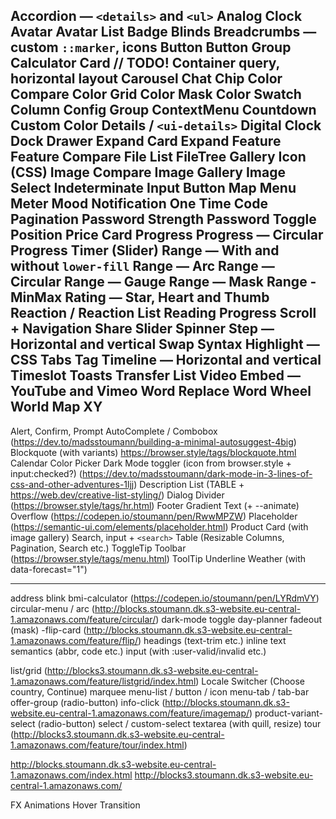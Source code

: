 Accordion — `<details>` and `<ul>`
Analog Clock
Avatar
Avatar List
Badge
Blinds
Breadcrumbs — custom `::marker`, icons
Button
Button Group
Calculator
Card // TODO! Container query, horizontal layout
Carousel
Chat
Chip
Color Compare
Color Grid
Color Mask
Color Swatch
Column
Config Group
ContextMenu
Countdown
Custom Color
Details / `<ui-details>`
Digital Clock
Dock
Drawer
Expand Card
Expand Feature
Feature Compare
File List
FileTree
Gallery
Icon (CSS)
Image Compare
Image Gallery
Image Select
Indeterminate
Input Button
Map
Menu
Meter
Mood
Notification
One Time Code
Pagination
Password Strength
Password Toggle
Position
Price Card
Progress
Progress — Circular
Progress Timer (Slider)
Range — With and without `lower-fill`
Range — Arc
Range — Circular
Range — Gauge
Range — Mask
Range - MinMax
Rating — Star, Heart and Thumb
Reaction / Reaction List
Reading Progress
Scroll + Navigation
Share
Slider
Spinner
Step — Horizontal and vertical
Swap
Syntax Highlight — CSS
Tabs
Tag
Timeline — Horizontal and vertical
Timeslot
Toasts
Transfer List
Video Embed — YouTube and Vimeo
Word Replace
Word Wheel
World Map
XY
---
Alert, Confirm, Prompt
AutoComplete / Combobox (https://dev.to/madsstoumann/building-a-minimal-autosuggest-4big)
Blockquote (with variants) https://browser.style/tags/blockquote.html
Calendar
Color Picker
Dark Mode toggler (icon from browser.style + input:checked?) (https://dev.to/madsstoumann/dark-mode-in-3-lines-of-css-and-other-adventures-1ljj)
Description List (TABLE + https://web.dev/creative-list-styling/)
Dialog
Divider (https://browser.style/tags/hr.html)
Footer
Gradient Text (+ --animate)
Overflow (https://codepen.io/stoumann/pen/RwwMPZW)
Placeholder (https://semantic-ui.com/elements/placeholder.html)
Product Card (with image gallery)
Search, input + `<search>`
Table (Resizable Columns, Pagination, Search etc.)
ToggleTip
Toolbar (https://browser.style/tags/menu.html)
ToolTip
Underline
Weather (with data-forecast="1")

---


address
blink
bmi-calculator (https://codepen.io/stoumann/pen/LYRdmVY)
circular-menu / arc (http://blocks.stoumann.dk.s3-website.eu-central-1.amazonaws.com/feature/circular/)
dark-mode toggle
day-planner
fadeout (mask)
-flip-card (http://blocks.stoumann.dk.s3-website.eu-central-1.amazonaws.com/feature/flip/)
headings (text-trim etc.)
inline text semantics (abbr, code etc.)
input (with :user-valid/invalid etc.)

list/grid (http://blocks3.stoumann.dk.s3-website.eu-central-1.amazonaws.com/feature/listgrid/index.html)
Locale Switcher (Choose country, Continue)
marquee
menu-list / button / icon
menu-tab / tab-bar
offer-group (radio-button)
info-click (http://blocks.stoumann.dk.s3-website.eu-central-1.amazonaws.com/feature/imagemap/)
product-variant-select (radio-button)
select / custom-select
textarea (with quill, resize)
tour (http://blocks3.stoumann.dk.s3-website.eu-central-1.amazonaws.com/feature/tour/index.html)



http://blocks.stoumann.dk.s3-website.eu-central-1.amazonaws.com/index.html
http://blocks3.stoumann.dk.s3-website.eu-central-1.amazonaws.com/

FX
Animations
Hover
Transition
